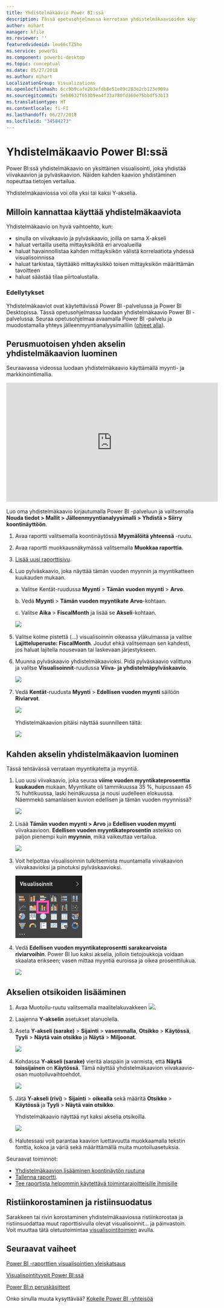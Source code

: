 ```yaml
---
title: Yhdistelmäkaavio Power BI:ssä
description: Tässä opetusohjelmassa kerrotaan yhdistelmäkaavioiden käytöstä ja luonnista Power BI -palvelussa ja Power BI Desktopissa.
author: mihart
manager: kfile
ms.reviewer: ''
featuredvideoid: lnv66cTZ5ho
ms.service: powerbi
ms.component: powerbi-desktop
ms.topic: conceptual
ms.date: 05/27/2018
ms.author: mihart
LocalizationGroup: Visualizations
ms.openlocfilehash: 6cc9b9cafe2b3efdb8e51e89c203e2cb123e909a
ms.sourcegitcommit: 5eb8632f653b9ea4f33a780fd360e75bbdf53b13
ms.translationtype: HT
ms.contentlocale: fi-FI
ms.lasthandoff: 06/27/2018
ms.locfileid: "34584273"
---
```

# <a name="combo-chart-in-power-bi"></a>Yhdistelmäkaavio Power BI:ssä
Power BI:ssä yhdistelmäkaavio on yksittäinen visualisointi, joka yhdistää viivakaavion ja pylväskaavion. Näiden kahden kaavion yhdistäminen nopeuttaa tietojen vertailua.

Yhdistelmäkaaviossa voi olla yksi tai kaksi Y-akselia.

## <a name="when-to-use-a-combo-chart"></a>Milloin kannattaa käyttää yhdistelmäkaaviota
Yhdistelmäkaavio on hyvä vaihtoehto, kun:

* sinulla on viivakaavio ja pylväskaavio, joilla on sama X-akseli
* haluat vertailla useita mittayksiköitä eri arvoalueilla
* haluat havainnollistaa kahden mittayksikön välistä korrelaatiota yhdessä visualisoinnissa
* haluat tarkistaa, täyttääkö mittayksikkö toisen mittayksikön määrittämän tavoitteen
* haluat säästää tilaa piirtoalustalla.

### <a name="prerequisites"></a>Edellytykset
Yhdistelmäkaaviot ovat käytettävissä Power BI -palvelussa ja Power BI Desktopissa. Tässä opetusohjelmassa luodaan yhdistelmäkaavio Power BI -palvelussa. Seuraa opetusohjelmaa avaamalla Power BI -palvelu ja muodostamalla yhteys jälleenmyyntianalyysimalliin ([ohjeet alla](#create)).


## <a name="create-a-basic-single-axis-combo-chart"></a>Perusmuotoisen yhden akselin yhdistelmäkaavion luominen
Seuraavassa videossa luodaan yhdistelmäkaavio käyttämällä myynti- ja markkinointimallia.

<iframe width="560" height="315" src="https://www.youtube.com/embed/lnv66cTZ5ho?list=PL1N57mwBHtN0JFoKSR0n-tBkUJHeMP2cP" frameborder="0" allowfullscreen></iframe>  

<a name="create"></a> Luo oma yhdistelmäkaavio kirjautumalla Power BI -palveluun ja valitsemalla **Nouda tiedot \> Mallit \> Jälleenmyyntianalyysimalli > Yhdistä > Siirry koontinäyttöön**.

1. Avaa raportti valitsemalla koontinäytössä **Myymälöitä yhteensä** -ruutu.
2. Avaa raportti muokkausnäkymässä valitsemalla **Muokkaa raporttia**.
3. [Lisää uusi raporttisivu](power-bi-report-add-page.md).
4. Luo pylväskaavio, joka näyttää tämän vuoden myynnin ja myyntikatteen kuukauden mukaan.

    a.  Valitse Kentät-ruudussa **Myynti** \> **Tämän vuoden myynti** > **Arvo**.

    b.  Vedä **Myynti** \> **Tämän vuoden myyntikate** **Arvo**-kohtaan.

    c.  Valitse **Aika** \> **FiscalMonth** ja lisää se **Akseli**-kohtaan.

    ![](media/power-bi-visualization-combo-chart/combotutorial1new.png)
5. Valitse kolme pistettä (...) visualisoinnin oikeassa yläkulmassa ja valitse **Lajitteluperuste: FiscalMonth**. Joudut ehkä valitsemaan sen kahdesti, jos haluat lajitella nousevaan tai laskevaan järjestykseen.

6. Muunna pylväskaavio yhdistelmäkaavioksi. Pidä pylväskaavio valittuna ja valitse **Visualisoinnit**-ruudussa **Viiva- ja yhdistelmäpylväskaavio**.

    ![](media/power-bi-visualization-combo-chart/converttocombo_new2.png)
7. Vedä **Kentät**-ruudusta **Myynti** \> **Edellisen vuoden myynti** säilöön **Riviarvot**.

   ![](media/power-bi-visualization-combo-chart/linevaluebucket.png)

   Yhdistelmäkaavion pitäisi näyttää suunnilleen tältä:

   ![](media/power-bi-visualization-combo-chart/combochartdone-new.png)

## <a name="create-a-combo-chart-with-two-axes"></a>Kahden akselin yhdistelmäkaavion luominen
Tässä tehtävässä verrataan myyntikatetta ja myyntiä.

1. Luo uusi viivakaavio, joka seuraa **viime vuoden myyntikateprosenttia** **kuukauden** mukaan.  Myyntikate oli tammikuussa 35 %, huipussaan 45 % huhtikuussa, laski heinäkuussa ja nousi uudelleen elokuussa. Näemmekö samanlaisen kuvion edellisen ja tämän vuoden myynnissä?

   ![](media/power-bi-visualization-combo-chart/combo1_new.png)
2. Lisää **Tämän vuoden myynti > Arvo** ja **Edellisen vuoden myynti** viivakaavioon. **Edellisen vuoden myyntikateprosentin** asteikko on paljon pienempi kuin **myynnin**, mikä vaikeuttaa vertailua.      

   ![](media/power-bi-visualization-combo-chart/flatline_new.png)
3. Voit helpottaa visualisoinnin tulkitsemista muuntamalla viivakaavion viivakaavioksi ja pinotuksi pylväskaavioksi.

   ![](media/power-bi-visualization-combo-chart/converttocombo_new.png)
4. Vedä **Edellisen vuoden myyntikateprosentti** **sarakearvoista** **riviarvoihin**. Power BI luo kaksi akselia, jolloin tietojoukkoja voidaan skaalata erikseen; vasen mittaa myyntiä euroissa ja oikea prosenttilukua.

   ![](media/power-bi-visualization-combo-chart/power-bi-combochart.png)    

## <a name="add-titles-to-the-axes"></a>Akselien otsikoiden lisääminen
1. Avaa Muotoilu-ruutu valitsemalla maalitelakuvakkeen ![](media/power-bi-visualization-combo-chart/power-bi-paintroller.png).
2. Laajenna **Y-akselin** asetukset alanuolella.
3. Aseta **Y-akseli (sarake)** > **Sijainti** > **vasemmalla**, **Otsikko** > **Käytössä**, **Tyyli** > **Näytä vain otsikko** ja **Näytä** > **Miljoonat**.

   ![](media/power-bi-visualization-combo-chart/power-bi-y-axis-column.png)
4. Kohdassa **Y-akseli (sarake)** vieritä alaspäin ja varmista, että **Näytä toissijainen** on **Käytössä**. Tämä näyttää yhdistelmäkaavion viivakaavio-osan muotoiluvaihtoehdot.

   ![](media/power-bi-visualization-combo-chart/power-bi-show-secondary.png)
5. Jätä **Y-akseli (rivi)** > **Sijainti** > **oikealla** sekä määritä **Otsikko** > **Käytössä** ja **Tyyli** > **Näytä vain otsikko**.

   Yhdistelmäkaavio näyttää nyt kaksi akselia otsikoilla.

   ![](media/power-bi-visualization-combo-chart/power-bi-titles-on.png)

6. Halutessasi voit parantaa kaavion luettavuutta muokkaamalla tekstin fonttia, kokoa ja väriä sekä määrittämällä muita muotoiluasetuksia.

Seuraavat toiminnot:

* [Yhdistelmäkaavion lisääminen koontinäytön ruutuna](service-dashboard-tiles.md)
* [Tallenna raportti](service-report-save.md).
* [Tee raportista helpommin käytettävä toimintarajoitteisille ihmisille](desktop-accessibility.md)

## <a name="cross-highlighting-and-cross-filtering"></a>Ristiinkorostaminen ja ristiinsuodatus

Sarakkeen tai rivin korostaminen yhdistelmäkaaviossa ristiinkorostaa ja ristiinsuodattaa muut raporttisivulla olevat visualisoinnit... ja päinvastoin. Voit muuttaa tätä oletustoimintaa [visualisointitoimien](service-reports-visual-interactions.md) avulla.

## <a name="next-steps"></a>Seuraavat vaiheet

[Power BI -raporttien visualisointien yleiskatsaus](power-bi-report-visualizations.md)

[Visualisointityypit Power BI:ssä](power-bi-visualization-types-for-reports-and-q-and-a.md)

[Power BI:n peruskäsitteet](service-basic-concepts.md)

Onko sinulla muuta kysyttävää? [Kokeile Power BI -yhteisöä](http://community.powerbi.com/)
